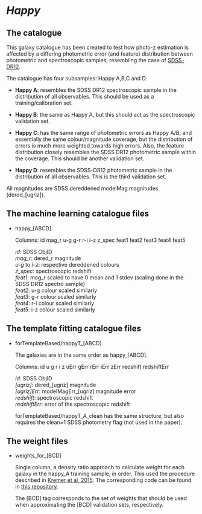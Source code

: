 # *Happy*

## The catalogue

This galaxy catalogue has been created to test how photo-z estimation is affected by a differing photometric error (and feature) distribution between photometric and spectroscopic samples, resembling the case of [SDSS-DR12](http://www.sdss.org/dr12/).

The catalogue has four subsamples: Happy A,B,C and D.

* **Happy A**: resembles the SDSS DR12 spectroscopic sample in the distribution of all observables. This should be used as a training/calibration set.

* **Happy B**: the same as Happy A, but this should act as the spectroscopic validation set.

* **Happy C**: has the same range of photometric errors as Happy A/B, and essentially the same colour/magnitude coverage, but the distribution of errors is much more weighted towards high errors. Also, the feature distribution closely resembles the SDSS DR12 photometric sample within the coverage. This should be another validation set.

* **Happy D**: resembles the SDSS-DR12 photometric sample in the distribution of all observables. This is the third validation set.

All magnitudes are SDSS dereddened modelMag magnitudes (dered_[ugriz]).
	
## The machine learning catalogue files

* happy_[ABCD]
	
	Columns: id mag_r u-g g-r r-i i-z z_spec feat1 feat2 feat3 feat4 feat5

	*id*: SDSS ObjID  
	*mag_r*: dered_r magnitude  
	*u-g* to *i-z*: respective dereddened colours  
	*z_spec*: spectroscopic redshift  
	*feat1*: mag_r scaled to have 0 mean and 1 stdev (scaling done in the SDSS DR12 spectro sample)  
	*feat2*: u-g colour scaled similarly  
	*feat3*: g-r colour scaled similarly  
	*feat4*: r-i colour scaled similarly  
	*feat5*: i-z colour scaled similarly  
	
	
## The template fitting catalogue files

* forTemplateBased/happyT_[ABCD]
	
	The galaxies are in the same order as happy_[ABCD].  
	
	Columns: id u g r i z uErr gErr rErr iErr zErr redshift redshiftErr  

	*id*: SDSS ObjID  
	*[ugriz]*: dered_[ugriz] magnitude  
	*[ugriz]Err*: modelMagErr_[ugriz] magnitude error  
	*redshift*: spectroscopic redshift  
	*redshiftErr*: error of the spectroscopic redshift  

	forTemplateBased/happyT_A_clean has the same structure, but also requires the clean=1 SDSS photometry flag (not used in the paper).  

## The weight files

* weights_for_[BCD]
	
	Single column, a density ratio approach to calculate weight for each galaxy in the happy_A training sample, in order. This used the procedure described in [Kremer et al, 2015](http://adsabs.harvard.edu/abs/2015A%26C....12...67K). The corresponding code can be found in [this repository](https://github.com/kremerj/nnratio).  
	
	The [BCD] tag corresponds to the set of weights that should be used when approximating the [BCD] validation sets, respectively.  

